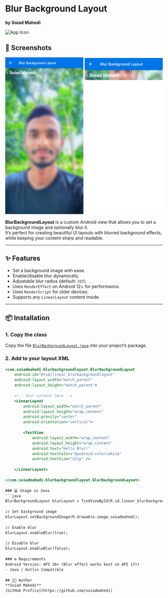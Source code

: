 # Blur Background Layout
**by Soiad Mahedi**

![App Icon](app/src/main/res/mipmap-xxxhdpi/ic_launcher.png)

## 📸 Screenshots
<p>
  <img src="screenshots/Screenshot_1.jpg" alt="Screenshot 1" width="250">
  <img src="screenshots/Screenshot_2.jpg" alt="Screenshot 2" width="250">
</p>

**BlurBackgroundLayout** is a custom Android view that allows you to set a background image and optionally blur it.  
It’s perfect for creating beautiful UI layouts with blurred background effects, while keeping your content sharp and readable.

---

## ✨ Features
- Set a background image with ease.
- Enable/disable blur dynamically.
- Adjustable blur radius (default: `25f`).
- Uses `RenderEffect` on Android 12+ for performance.
- Uses `RenderScript` for older devices.
- Supports any `LinearLayout` content inside.

---

## 📦 Installation

### 1. Copy the class
Copy the file [`BlurBackgroundLayout.java`](app/src/main/java/com/soiadmahedi/blurbackgroundlayout/BlurBackgroundLayout.java) into your project’s package.

### 2. Add to your layout XML
```xml
<com.soiadmahedi.blurbackgroundlayout.BlurBackgroundLayout
    android:id="@+id/linear_blurbackgroundlayout"
    android:layout_width="match_parent"
    android:layout_height="match_parent">

    <!-- Your content here -->
    <LinearLayout
        android:layout_width="match_parent"
        android:layout_height="wrap_content"
        android:gravity="center"
        android:orientation="vertical">

        <TextView
            android:layout_width="wrap_content"
            android:layout_height="wrap_content"
            android:text="Hello Blur!"
            android:textColor="@android:color/white"
            android:textSize="22sp" />

    </LinearLayout>

</com.soiadmahedi.blurbackgroundlayout.BlurBackgroundLayout>

### 💻 Usage in Java
```java
BlurBackgroundLayout blurLayout = findViewById(R.id.linear_blurbackgroundlayout);

// Set background image
blurLayout.setBackgroundImage(R.drawable.image_soiadmahedi);

// Enable blur
blurLayout.enableBlur(true);

// Disable blur
blurLayout.enableBlur(false);

### ⚙️ Requirements
Android Version: API 16+ (Blur effect works best on API 17+)
- Java / Kotlin Compatible

## 👨‍💻 Author
**Soiad Mahedi**  
[GitHub Profile](https://github.com/soiadmahedi)
